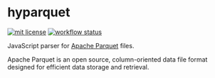 # hyparquet

[![mit license](https://img.shields.io/badge/License-MIT-blue.svg)](https://opensource.org/licenses/MIT)
[![workflow status](https://github.com/hyparam/hyparquet/actions/workflows/ci.yml/badge.svg)](https://github.com/hyparam/hyparquet/actions)

JavaScript parser for [Apache Parquet](https://parquet.apache.org) files.

Apache Parquet is an open source, column-oriented data file format designed for efficient data storage and retrieval.
